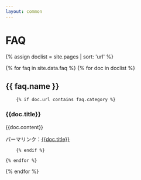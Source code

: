 ```yaml
---
layout: common
---
```


# FAQ

{% assign doclist = site.pages | sort: 'url' %}

{% for faq in site.data.faq %}
    {% for doc in doclist %}

## {{ faq.name }}

        {% if doc.url contains faq.category %}

### {{doc.title}}
{{doc.content}}

パーマリンク：[{{doc.title}}]({{site.url}}{{site.repository}}{{doc.url}})

        {% endif %}

    {% endfor %}
{% endfor %}